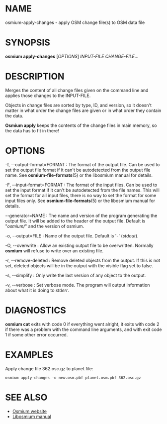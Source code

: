 
# NAME

osmium-apply-changes - apply OSM change file(s) to OSM data file


# SYNOPSIS

**osmium apply-changes** \[*OPTIONS*\] *INPUT-FILE* *CHANGE-FILE*...


# DESCRIPTION

Merges the content of all change files given on the command line and applies
those changes to the INPUT-FILE.

Objects in change files are sorted by type, ID, and version, so it doesn't matter
in what order the change files are given or in what order they contain the data.

**Osmium apply** keeps the contents of the change files in main memory, so the
data has to fit in there!


# OPTIONS

-f, --output-format=FORMAT
:   The format of the output file. Can be used to set the output file format
    if it can't be autodetected from the output file name.
    See **osmium-file-formats**(5) or the libosmium manual for details.

-F, --input-format=FORMAT
:   The format of the input files. Can be used to set the input format if it
    can't be autodetected from the file names. This will set the format for
    all input files, there is no way to set the format for some input files
    only. See **osmium-file-formats**(5) or the libosmium manual for details.

--generator=NAME
:   The name and version of the program generating the output file. It will be
    added to the header of the output file. Default is "*osmium/*" and the version
    of osmium.

-o, --output=FILE
:   Name of the output file. Default is '-' (*stdout*).

-O, --overwrite
:   Allow an existing output file to be overwritten. Normally **osmium** will
    refuse to write over an existing file.

-r, --remove-deleted
:   Remove deleted objects from the output. If this is not set, deleted objects
    will be in the output with the visible flag set to false.

-s, --simplify
:   Only write the last version of any object to the output.

-v, --verbose
:   Set verbose mode. The program will output information about what it is
    doing to *stderr*.


# DIAGNOSTICS

**osmium cat** exits with code 0 if everything went alright, it exits
with code 2 if there was a problem with the command line arguments,
and with exit code 1 if some other error occurred.


# EXAMPLES

Apply change file 362.osc.gz to planet file:

    osmium apply-changes -o new.osm.pbf planet.osm.pbf 362.osc.gz


# SEE ALSO

* [Osmium website](http://osmcode.org/osmium)
* [Libosmium manual](http://osmcode.org/libosmium/manual/libosmium-manual.html)

